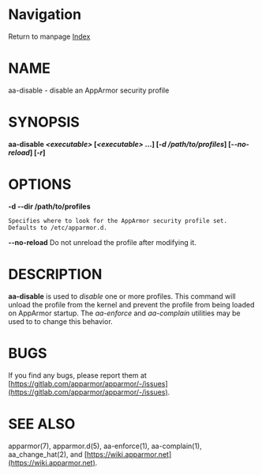 # Navigation
Return to manpage [Index](ManPages)


# NAME

aa-disable - disable an AppArmor security profile

# SYNOPSIS

**aa-disable _&lt;executable>_ \[_&lt;executable>_ ...\] \[_-d /path/to/profiles_\] \[_--no-reload_\] \[_-r_\]**

# OPTIONS

**-d --dir  /path/to/profiles**

    Specifies where to look for the AppArmor security profile set.
    Defaults to /etc/apparmor.d.

**--no-reload**
   Do not unreload the profile after modifying it.

# DESCRIPTION

**aa-disable** is used to _disable_ one or more profiles.
This command will unload the profile from the kernel and prevent the
profile from being loaded on AppArmor startup.
The _aa-enforce_ and _aa-complain_ utilities may be used to to change
this behavior.

# BUGS

If you find any bugs, please report them at
[https://gitlab.com/apparmor/apparmor/-/issues](https://gitlab.com/apparmor/apparmor/-/issues).

# SEE ALSO

apparmor(7), apparmor.d(5), aa-enforce(1), aa-complain(1),
aa\_change\_hat(2), and [https://wiki.apparmor.net](https://wiki.apparmor.net).
